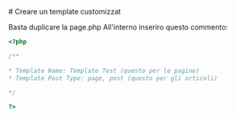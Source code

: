 # Creare un template customizzat

Basta duplicare la page.php
All'interno inseriro questo commento:

``` php
<?php

/**

* Template Name: Template Test (questo per le pagine)
* Template Post Type: page, post (questo per gli articoli)

*/

?>
```